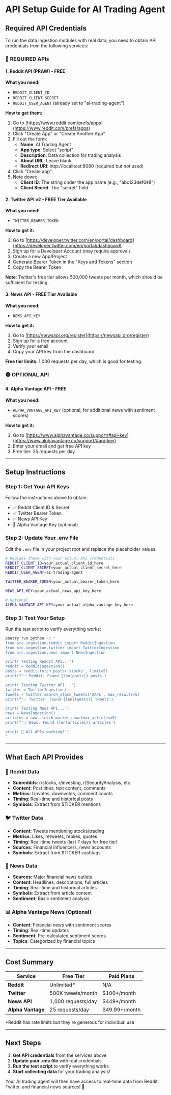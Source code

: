 # API Setup Guide for AI Trading Agent

## Required API Credentials

To run the data ingestion modules with real data, you need to obtain API credentials from the following services:

### 🔴 **REQUIRED APIs**

#### 1. Reddit API (PRAW) - **FREE**
**What you need:**
- `REDDIT_CLIENT_ID`
- `REDDIT_CLIENT_SECRET`
- `REDDIT_USER_AGENT` (already set to "ai-trading-agent")

**How to get them:**
1. Go to [https://www.reddit.com/prefs/apps](https://www.reddit.com/prefs/apps)
2. Click "Create App" or "Create Another App"
3. Fill out the form:
   - **Name**: AI Trading Agent
   - **App type**: Select "script"
   - **Description**: Data collection for trading analysis
   - **About URL**: Leave blank
   - **Redirect URI**: http://localhost:8080 (required but not used)
4. Click "Create app"
5. Note down:
   - **Client ID**: The string under the app name (e.g., "abc123defGHI")
   - **Client Secret**: The "secret" field

#### 2. Twitter API v2 - **FREE Tier Available**
**What you need:**
- `TWITTER_BEARER_TOKEN`

**How to get it:**
1. Go to [https://developer.twitter.com/en/portal/dashboard](https://developer.twitter.com/en/portal/dashboard)
2. Sign up for a Developer Account (may require approval)
3. Create a new App/Project
4. Generate Bearer Token in the "Keys and Tokens" section
5. Copy the Bearer Token

**Note**: Twitter's free tier allows 500,000 tweets per month, which should be sufficient for testing.

#### 3. News API - **FREE Tier Available**
**What you need:**
- `NEWS_API_KEY`

**How to get it:**
1. Go to [https://newsapi.org/register](https://newsapi.org/register)
2. Sign up for a free account
3. Verify your email
4. Copy your API key from the dashboard

**Free tier limits**: 1,000 requests per day, which is good for testing.

### 🟡 **OPTIONAL API**

#### 4. Alpha Vantage API - **FREE**
**What you need:**
- `ALPHA_VANTAGE_API_KEY` (optional, for additional news with sentiment scores)

**How to get it:**
1. Go to [https://www.alphavantage.co/support/#api-key](https://www.alphavantage.co/support/#api-key)
2. Enter your email and get free API key
3. Free tier: 25 requests per day

---

## Setup Instructions

### Step 1: Get Your API Keys
Follow the instructions above to obtain:
- ✅ Reddit Client ID & Secret
- ✅ Twitter Bearer Token  
- ✅ News API Key
- 🔄 Alpha Vantage Key (optional)

### Step 2: Update Your .env File
Edit the `.env` file in your project root and replace the placeholder values:

```bash
# Replace these with your actual API credentials
REDDIT_CLIENT_ID=your_actual_client_id_here
REDDIT_CLIENT_SECRET=your_actual_client_secret_here
REDDIT_USER_AGENT=ai-trading-agent

TWITTER_BEARER_TOKEN=your_actual_bearer_token_here

NEWS_API_KEY=your_actual_news_api_key_here

# Optional
ALPHA_VANTAGE_API_KEY=your_actual_alpha_vantage_key_here
```

### Step 3: Test Your Setup
Run the test script to verify everything works:

```bash
poetry run python -c "
from src.ingestion.reddit import RedditIngestion
from src.ingestion.twitter import TwitterIngestion  
from src.ingestion.news import NewsIngestion

print('Testing Reddit API...')
reddit = RedditIngestion()
posts = reddit.fetch_posts('stocks', limit=5)
print(f'✅ Reddit: Found {len(posts)} posts')

print('Testing Twitter API...')
twitter = TwitterIngestion()
tweets = twitter.search_stock_tweets('AAPL', max_results=5)
print(f'✅ Twitter: Found {len(tweets)} tweets')

print('Testing News API...')
news = NewsIngestion()
articles = news.fetch_market_news(max_articles=5)
print(f'✅ News: Found {len(articles)} articles')

print('🎉 All APIs working!')
"
```

---

## What Each API Provides

### 📱 **Reddit Data**
- **Subreddits**: r/stocks, r/investing, r/SecurityAnalysis, etc.
- **Content**: Post titles, text content, comments
- **Metrics**: Upvotes, downvotes, comment counts
- **Timing**: Real-time and historical posts
- **Symbols**: Extract from $TICKER mentions

### 🐦 **Twitter Data**
- **Content**: Tweets mentioning stocks/trading
- **Metrics**: Likes, retweets, replies, quotes
- **Timing**: Real-time tweets (last 7 days for free tier)
- **Sources**: Financial influencers, news accounts
- **Symbols**: Extract from $TICKER cashtags

### 📰 **News Data**
- **Sources**: Major financial news outlets
- **Content**: Headlines, descriptions, full articles
- **Timing**: Real-time and historical articles
- **Symbols**: Extract from article content
- **Sentiment**: Basic sentiment analysis

### 📊 **Alpha Vantage News** (Optional)
- **Content**: Financial news with sentiment scores
- **Timing**: Real-time updates
- **Sentiment**: Pre-calculated sentiment scores
- **Topics**: Categorized by financial topics

---

## Cost Summary

| Service | Free Tier | Paid Plans |
|---------|-----------|------------|
| **Reddit** | Unlimited* | N/A |
| **Twitter** | 500K tweets/month | $100+/month |
| **News API** | 1,000 requests/day | $449+/month |
| **Alpha Vantage** | 25 requests/day | $49.99+/month |

*Reddit has rate limits but they're generous for individual use

---

## Next Steps

1. **Get API credentials** from the services above
2. **Update your .env file** with real credentials
3. **Run the test script** to verify everything works
4. **Start collecting data** for your trading analysis!

Your AI trading agent will then have access to real-time data from Reddit, Twitter, and financial news sources! 🚀
